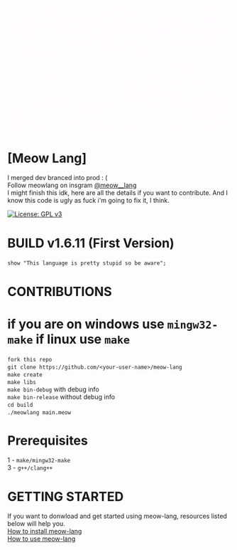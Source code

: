 ![Meow gif](./Meow.gif)

# [Meow Lang]
I merged dev branced into prod : ( <br>
Follow meowlang on insgram [@meow__lang](https://www.instagram.com/meow__lang/)<br>
I might finish this idk, here are all the details if you want to contribute. And I know this code is ugly as fuck i'm going to fix it, I think.

[![License: GPL v3](https://img.shields.io/badge/License-GPL%20v3-blue.svg)](https://www.gnu.org/licenses/gpl-3.0)

# BUILD v1.6.11 (First Version)

`show "This language is pretty stupid so be aware";`

# CONTRIBUTIONS
# if you are on windows use `mingw32-make` if linux use `make`
`fork this repo`<br />
`git clone https://github.com/<your-user-name>/meow-lang`<br />
`make create`<br />
`make libs`<br />
`make bin-debug` with debug info<br />
`make bin-release` without debug info<br />
`cd build`<br />
`./meowlang main.meow`<br />

# Prerequisites
1 - `make/mingw32-make` <br />
3 - `g++/clang++` <br />

# GETTING STARTED
If you want to donwload and get started using meow-lang, resources listed below will help you.<br>
[How to install meow-lang](https://github.com/DevyDhanish/meow-lang/wiki/How-to-download-and-install-Meow%E2%80%90Lang-in-Windows)<br>
[How to use meow-lang](https://github.com/DevyDhanish/meow-lang/wiki/How-to-use-meow%E2%80%90lang)<br>
